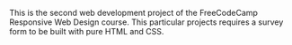 This is the second web development project of the FreeCodeCamp Responsive Web Design course. This particular projects requires a survey form to be built with pure HTML and CSS.